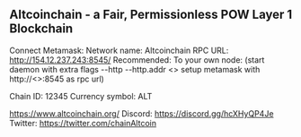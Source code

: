 ## Altcoinchain - a Fair, Permissionless POW Layer 1 Blockchain

Connect Metamask:
Network name: Altcoinchain
RPC URL: http://154.12.237.243:8545/
Recommended: To your own node: 
(start daemon with extra flags --http --http.addr <<your external ip>>
  setup metamask with http://<<your external ip>>:8545 as rpc url)

Chain ID: 12345
Currency symbol: ALT

https://www.altcoinchain.org/
Discord: https://discord.gg/hcXHyQP4Je
Twitter: https://twitter.com/chainAltcoin

<!--

**Here are some ideas to get you started:**

🙋‍♀️ A short introduction - what is your organization all about?
🌈 Contribution guidelines - how can the community get involved?
👩‍💻 Useful resources - where can the community find your docs? Is there anything else the community should know?
🍿 Fun facts - what does your team eat for breakfast?
🧙 Remember, you can do mighty things with the power of [Markdown](https://docs.github.com/github/writing-on-github/getting-started-with-writing-and-formatting-on-github/basic-writing-and-formatting-syntax)
-->
 
